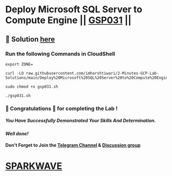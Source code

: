 # Deploy Microsoft SQL Server to Compute Engine || [GSP031](https://www.cloudskillsboost.google/focuses/3347?parent=catalog) ||

## 🔑 Solution [here](https://www.youtube.com/@sparkwave.01)

### Run the following Commands in CloudShell

```
export ZONE=
```
```
curl -LO raw.githubusercontent.com/imharshtiwari/2-Minutes-GCP-Lab-Solutions/main/Deploy%20Microsoft%20SQL%20Server%20to%20Compute%20Engine/gsp031.sh

sudo chmod +x gsp031.sh

./gsp031.sh
```

### 🐼 Congratulations 🎉 for completing the Lab !

##### *You Have Successfully Demonstrated Your Skills And Determination.*

#### *Well done!*

#### Don't Forget to Join the [Telegram Channel](https://t.me/sparkwave.01) & [Discussion group](https://t.me/sparkwave.01chats)

# [SPARKWAVE](https://www.youtube.com/@sparkwave.01)
